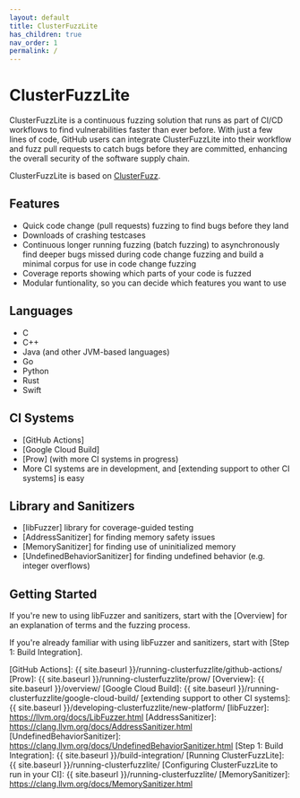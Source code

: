 ```yaml
---
layout: default
title: ClusterFuzzLite
has_children: true
nav_order: 1
permalink: /
---
```


# ClusterFuzzLite
ClusterFuzzLite is a continuous fuzzing solution that runs as part of CI/CD workflows to find vulnerabilities faster than ever before. 
With just a few lines of code, GitHub users can integrate ClusterFuzzLite into their workflow and fuzz pull requests to catch bugs before they are committed, enhancing the overall security of the software supply chain.

ClusterFuzzLite is based on [ClusterFuzz].

## Features

- Quick code change (pull requests) fuzzing to find bugs before they land  
- Downloads of crashing testcases
- Continuous longer running fuzzing (batch fuzzing) to asynchronously find
   deeper bugs missed during code change fuzzing and build a minimal corpus for
   use in code change fuzzing
- Coverage reports showing which parts of your code is fuzzed
- Modular funtionality, so you can decide which features you want to use

## Languages
- C
- C++
- Java (and other JVM-based languages)
- Go
- Python
- Rust
- Swift


## CI Systems
- [GitHub Actions]
- [Google Cloud Build]
- [Prow] (with more CI systems in progress)
- More CI systems are in development, and [extending support to other CI systems] is easy

## Library and Sanitizers

- [libFuzzer] library for coverage-guided testing
- [AddressSanitizer] for finding memory safety issues
- [MemorySanitizer] for finding use of uninitialized memory
- [UndefinedBehaviorSanitizer] for finding undefined behavior (e.g. integer
  overflows)

## Getting Started 

If you're new to using libFuzzer and sanitizers, start with the [Overview] for an explanation of terms and the fuzzing process. 

If you're already familiar with using libFuzzer and sanitizers, start with [Step 1: Build Integration].

[Continuous Integration (CI)]: https://en.wikipedia.org/wiki/Continuous_integration
[fuzzing]: https://en.wikipedia.org/wiki/Fuzzing
[ClusterFuzz]: https://google.github.io/clusterfuzz/
[GitHub Actions]: {{ site.baseurl }}/running-clusterfuzzlite/github-actions/
[Prow]: {{ site.baseurl }}/running-clusterfuzzlite/prow/
[Overview]: {{ site.baseurl }}/overview/
[Google Cloud Build]: {{ site.baseurl }}/running-clusterfuzzlite/google-cloud-build/
[extending support to other CI systems]:{{ site.baseurl }}/developing-clusterfuzzlite/new-platform/
[libFuzzer]: https://llvm.org/docs/LibFuzzer.html
[AddressSanitizer]: https://clang.llvm.org/docs/AddressSanitizer.html
[UndefinedBehaviorSanitizer]: https://clang.llvm.org/docs/UndefinedBehaviorSanitizer.html
[Step 1: Build Integration]: {{ site.baseurl }}/build-integration/
[Running ClusterFuzzLite]: {{ site.baseurl }}/running-clusterfuzzlite/
[Configuring ClusterFuzzLite to run in your CI]: {{ site.baseurl }}/running-clusterfuzzlite/
[MemorySanitizer]: https://clang.llvm.org/docs/MemorySanitizer.html
